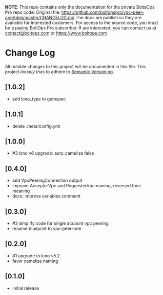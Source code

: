 <!-- note marker start -->
**NOTE**: This repo contains only the documentation for the private BoltsOps Pro repo code.
Original file: https://github.com/boltopspro/vpc-peer-one/blob/master/CHANGELOG.md
The docs are publish so they are available for interested customers.
For access to the source code, you must be a paying BoltOps Pro subscriber.
If are interested, you can contact us at contact@boltops.com or https://www.boltops.com

<!-- note marker end -->

# Change Log

All notable changes to this project will be documented in this file.
This project *loosely tries* to adhere to [Semantic Versioning](http://semver.org/).

## [1.0.2]
- add lono_type to gemspec

## [1.0.1]
- delete .meta/config.yml

## [1.0.0]
- #3 lono v6 upgrade: auto_camelize false

## [0.4.0]
- add VpcPeeringConnection output
- improve AccepterVpc and RequesterVpc naming, reversed their meaning
- docs: improve variables comment

## [0.3.0]
- #2 simplify code for single account vpc peering
- rename blueprint to vpc-peer-one

## [0.2.0]
- #1 upgrade to lono v5.2
- favor camelize naming

## [0.1.0]
- Initial release
